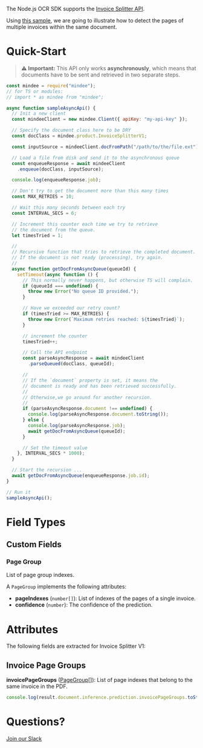 The Node.js OCR SDK supports the [Invoice Splitter API](https://platform.mindee.com/mindee/expense_receipts).

Using [this sample](https://github.com/mindee/client-lib-test-data/blob/9a34146755c348281c28bbf351900229b412797e/invoice_splitter/default_sample.pdf), we are going to illustrate how to detect the pages of multiple invoices within the same document.

# Quick-Start
> **⚠️ Important:** This API only works **asynchronously**, which means that documents have to be sent and retrieved in two separate steps.

```js
const mindee = require("mindee");
// for TS or modules:
// import * as mindee from "mindee";

async function sampleAsyncApi() {
  // Init a new client
  const mindeeClient = new mindee.Client({ apiKey: "my-api-key" });

  // Specify the document class here to be DRY
  const docClass = mindee.product.InvoiceSplitterV1;

  const inputSource = mindeeClient.docFromPath("/path/to/the/file.ext");

  // Load a file from disk and send it to the asynchronous queue
  const enqueueResponse = await mindeeClient
    .enqueue(docClass, inputSource);

  console.log(enqueueResponse.job);

  // Don't try to get the document more than this many times
  const MAX_RETRIES = 10;

  // Wait this many seconds between each try
  const INTERVAL_SECS = 6;

  // Increment this counter each time we try to retrieve
  // the document from the queue.
  let timesTried = 1;

  //
  // Recursive function that tries to retrieve the completed document.
  // If the document is not ready (processing), try again.
  //
  async function getDocFromAsyncQueue(queueId) {
    setTimeout(async function () {
      // This normally never happens, but otherwise TS will complain.
      if (queueId === undefined) {
        throw new Error("No queue ID provided.");
      }

      // Have we exceeded our retry count?
      if (timesTried >= MAX_RETRIES) {
        throw new Error(`Maximum retries reached: ${timesTried}`);
      }

      // increment the counter
      timesTried++;

      // Call the API endpoint
      const parseAsyncResponse = await mindeeClient
        .parseQueued(docClass, queueId);

      //
      // If the `document` property is set, it means the
      // document is ready and has been retrieved successfully.
      //
      // Otherwise,we go around for another recursion.
      //
      if (parseAsyncResponse.document !== undefined) {
        console.log(parseAsyncResponse.document.toString());
      } else {
        console.log(parseAsyncResponse.job);
        await getDocFromAsyncQueue(queueId);
      }

      // Set the timeout value
    }, INTERVAL_SECS * 1000);
  }

  // Start the recursion ...
  await getDocFromAsyncQueue(enqueueResponse.job.id);
}

// Run it
sampleAsyncApi();
```

# Field Types
## Custom Fields
### Page Group
List of page group indexes.

A `PageGroup` implements the following attributes:

* **pageIndexes** (`number[]`): List of indexes of the pages of a single invoice.
* **confidence** (`number`): The confidence of the prediction.

# Attributes
The following fields are extracted for Invoice Splitter V1:

## Invoice Page Groups
**invoicePageGroups** ([PageGroup](#page-group)[]): List of page indexes that belong to the same invoice in the PDF.

```js
console.log(result.document.inference.prediction.invoicePageGroups.toString());
```

# Questions?
[Join our Slack](https://join.slack.com/t/mindee-community/shared_invite/zt-1jv6nawjq-FDgFcF2T5CmMmRpl9LLptw)
